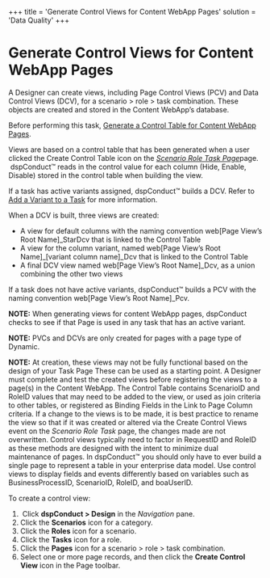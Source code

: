 +++
title = 'Generate Control Views for Content WebApp Pages'
solution = 'Data Quality'
+++

# Generate Control Views for Content WebApp Pages

A Designer can create views, including Page Control Views (PCV) and Data
Control Views (DCV), for a scenario \> role \> task combination. These
objects are created and stored in the Content WebApp’s database.

Before performing this task, [Generate a Control Table for Content
WebApp Pages](Generate_a_Control_Table_for_Content_WebApp_Pages.htm).

Views are based on a control table that has been generated when a user
clicked the Create Control Table icon on the
<span style="font-style: italic;">[Scenario Role Task
Page](../Page_Desc/Scenario_Role_Task_Page.htm)</span>page.  dspConduct™
reads in the control value for each column (Hide, Enable, Disable)
stored in the control table when building the view.

If a task has active variants assigned, dspConduct™ builds a DCV. Refer
to [Add a Variant to a Task](Add_a_Variant_to_a_Task.htm) for more
information.

When a DCV is built, three views are created:

  - A view for default columns with the naming convention web\[Page
    View’s Root Name\]\_StarDcv that is linked to the Control Table
  - A view for the column variant, named web\[Page View’s Root
    Name\]\_\[variant column name\]\_Dcv that is linked to the Control
    Table
  - A final DCV view named web\[Page View’s Root Name\]\_Dcv, as a union
    combining the other two views

If a task does not have active variants, dspConduct™ builds a PCV with
the naming convention web\[Page View’s Root Name\]\_Pcv.

**NOTE:** When generating views for content WebApp pages, dspConduct
checks to see if that Page is used in any task that has an active
variant.

<span style="font-weight: bold;">NOTE:</span> PVCs and DCVs are only
created for pages with a page type of Dynamic.

<span style="font-weight: bold;">NOTE:</span> At creation, these views
may not be fully functional based on the design of your Task Page These
can be used as a starting point. A Designer must complete and test the
created views before registering the views to a page(s) in the Content
WebApp. The Control Table contains ScenarioID and RoleID values that may
need to be added to the view, or used as join criteria to other tables,
or registered as Binding Fields in the Link to Page Column criteria. If
a change to the views is to be made, it is best practice to rename the
view so that if it was created or altered via the Create Control Views
event on the <span style="font-style: italic;">Scenario Role Task</span>
page, the changes made are not overwritten. Control views typically need
to factor in RequestID and RoleID as these methods are designed with the
intent to minimize dual maintenance of pages. In dspConduct™ you should
only have to ever build a single page to represent a table in your
enterprise data model. Use control views to display fields and events
differently based on variables such as BusinessProcessID, ScenarioID,
RoleID, and boaUserID.

To create a control view:

1.   Click <span style="font-weight: bold;">dspConduct \> Design</span>
    in the <span style="font-style: italic;">Navigation</span> pane.
2.  Click the <span style="font-weight: bold;">Scenarios</span> icon for
    a category.
3.  Click the <span style="font-weight: bold;">Roles</span> icon for a
    scenario.
4.  Click the <span style="font-weight: bold;">Tasks</span> icon for a
    role.
5.  Click the <span style="font-weight: bold;">Pages</span> icon for a
    scenario \> role \> task combination.
6.  Select one or more page records, and then click the
    <span style="font-weight: bold;">Create Control View</span> icon in
    the Page toolbar.
